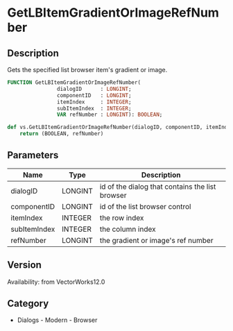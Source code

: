 # GetLBItemGradientOrImageRefNumber

## Description
Gets the specified list browser item's gradient or image.

```pascal
FUNCTION GetLBItemGradientOrImageRefNumber(
				dialogID      : LONGINT;
				componentID   : LONGINT;
				itemIndex     : INTEGER;
				subItemIndex  : INTEGER;
				VAR refNumber : LONGINT): BOOLEAN;
```

```python
def vs.GetLBItemGradientOrImageRefNumber(dialogID, componentID, itemIndex, subItemIndex):
    return (BOOLEAN, refNumber)
```

## Parameters
|Name|Type|Description|
|---|---|---|
|dialogID|LONGINT|id of the dialog that contains the list browser|
|componentID|LONGINT|id of the list browser control|
|itemIndex|INTEGER|the row index|
|subItemIndex|INTEGER|the column index|
|refNumber|LONGINT|the gradient or image's ref number|

## Version
Availability: from VectorWorks12.0

## Category
* Dialogs - Modern - Browser

